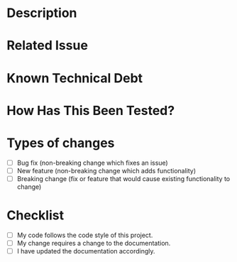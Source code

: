 <!--- Provide a general summary of your changes in the Title above -->

# Description
<!--- Describe your changes in detail -->

# Related Issue
<!--- Please link to the issue here: -->
<!--- GET-XXXX .... -->

# Known Technical Debt
<!--- Describe any known technical debt issues that have been considered in detail -->

# How Has This Been Tested?
<!--- Please describe in detail how you tested your changes or test areas that should be looked into/prioritised (advisory) by QA. -->

# Types of changes
<!--- What types of changes does your code introduce? Put an `x` in all the boxes that apply: -->
- [ ] Bug fix (non-breaking change which fixes an issue)
- [ ] New feature (non-breaking change which adds functionality)
- [ ] Breaking change (fix or feature that would cause existing functionality to change)

# Checklist
<!--- Go over all the following points, and put an `x` in all the boxes that apply. -->
<!--- If you're unsure about any of these, don't hesitate to ask. We're here to help! -->
- [ ] My code follows the code style of this project.
- [ ] My change requires a change to the documentation.
- [ ] I have updated the documentation accordingly.
